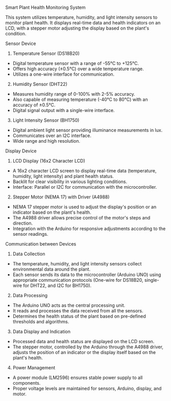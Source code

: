 Smart Plant Health Monitoring System

This system utilizes temperature, humidity, and light intensity sensors to monitor plant health. It displays real-time data and health indicators on an LCD, with a stepper motor adjusting the display based on the plant's condition.

Sensor Device
1. Temperature Sensor (DS18B20)
  - Digital temperature sensor with a range of -55°C to +125°C.
  - Offers high accuracy (±0.5°C) over a wide temperature range.
  - Utilizes a one-wire interface for communication.
2. Humidity Sensor (DHT22)
  - Measures humidity range of 0-100% with 2-5% accuracy.
  - Also capable of measuring temperature (-40°C to 80°C) with an accuracy of ±0.5°C.
  - Digital signal output with a single-wire interface.
3. Light Intensity Sensor (BH1750)
  - Digital ambient light sensor providing illuminance measurements in lux.
  - Communicates over an I2C interface.
  - Wide range and high resolution.

Display Device
1. LCD Display (16x2 Character LCD)
  - A 16x2 character LCD screen to display real-time data (temperature, humidity, light intensity) and plant health status.
  - Backlit for clear visibility in various lighting conditions.
  - Interface: Parallel or I2C for communication with the microcontroller.
2. Stepper Motor (NEMA 17) with Driver (A4988)
  - NEMA 17 stepper motor is used to adjust the display's position or an indicator based on the plant's health.
  - The A4988 driver allows precise control of the motor's steps and direction.
  - Integration with the Arduino for responsive adjustments according to the sensor readings.

Communication between Devices
1. Data Collection
  - The temperature, humidity, and light intensity sensors collect environmental data around the plant.
  - Each sensor sends its data to the microcontroller (Arduino UNO) using appropriate communication protocols (One-wire for DS18B20, single-wire for DHT22, and I2C for BH1750).
2. Data Processing
  - The Arduino UNO acts as the central processing unit.
  - It reads and processes the data received from all the sensors.
  - Determines the health status of the plant based on pre-defined thresholds and algorithms.
3. Data Display and Indication
  - Processed data and health status are displayed on the LCD screen.
  - The stepper motor, controlled by the Arduino through the A4988 driver, adjusts the position of an indicator or the display itself based on the plant's health.
4. Power Management
  - A power module (LM2596) ensures stable power supply to all components.
  - Proper voltage levels are maintained for sensors, Arduino, display, and motor. 
